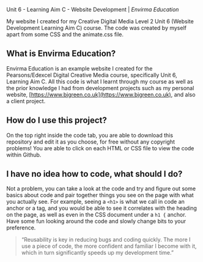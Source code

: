 Unit 6 - Learning Aim C - Website Development | *Envirma Education*

My website I created for my Creative Digital Media Level 2 Unit 6 (Website Development Learning Aim C) course. The code was created by myself apart from some CSS and the animate.css file. 

## What is Envirma Education?
Envirma Education is an example website I created for the Pearsons/Edexcel Digital Creative Media course, specifically Unit 6, Learning Aim C. All this code is what I learnt through my course as well as the prior knowledge I had from development projects such as my personal website, [https://www.bjgreen.co.uk](https://www.bjgreen.co.uk), and also a client project.

## How do I use this project?
On the top right inside the code tab, you are able to download this repository and edit it as you choose, for free without any copyright problems! You are able to click on each HTML or CSS file to view the code within Github.

## I have no idea how to code, what should I do?
Not a problem, you can take a look at the code and try and figure out some basics about code and pair together things you see on the page with what you actually see. For example, seeing a `<h1>` is what we call in code an anchor or a tag, and you would be able to see it correlates with the heading on the page, as well as even in the CSS document under a `h1 {` anchor. Have some fun looking around the code and slowly change bits to your preference. 

> “Reusability is key in reducing bugs and coding quickly. The more I use a piece of code, the more confident and familiar I become with it, which in turn significantly speeds up my development time.” 
